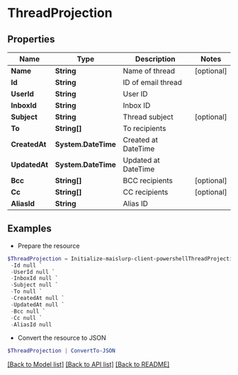# ThreadProjection
## Properties

Name | Type | Description | Notes
------------ | ------------- | ------------- | -------------
**Name** | **String** | Name of thread | [optional] 
**Id** | **String** | ID of email thread | 
**UserId** | **String** | User ID | 
**InboxId** | **String** | Inbox ID | 
**Subject** | **String** | Thread subject | [optional] 
**To** | **String[]** | To recipients | 
**CreatedAt** | **System.DateTime** | Created at DateTime | 
**UpdatedAt** | **System.DateTime** | Updated at DateTime | 
**Bcc** | **String[]** | BCC recipients | [optional] 
**Cc** | **String[]** | CC recipients | [optional] 
**AliasId** | **String** | Alias ID | 

## Examples

- Prepare the resource
```powershell
$ThreadProjection = Initialize-maislurp-client-powershellThreadProjection  -Name null `
 -Id null `
 -UserId null `
 -InboxId null `
 -Subject null `
 -To null `
 -CreatedAt null `
 -UpdatedAt null `
 -Bcc null `
 -Cc null `
 -AliasId null
```

- Convert the resource to JSON
```powershell
$ThreadProjection | ConvertTo-JSON
```

[[Back to Model list]](../README#documentation-for-models) [[Back to API list]](../README#documentation-for-api-endpoints) [[Back to README]](../README)

